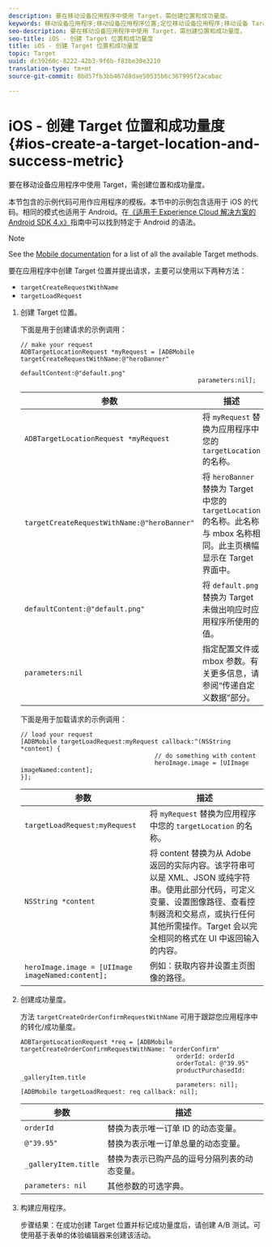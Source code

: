 ```yaml
---
description: 要在移动设备应用程序中使用 Target，需创建位置和成功量度。
keywords: 移动设备应用程序;移动设备应用程序位置;定位移动设备应用程序;移动设备 Target 位置;移动设备应用程序成功量度
seo-description: 要在移动设备应用程序中使用 Target，需创建位置和成功量度。
seo-title: iOS - 创建 Target 位置和成功量度
title: iOS - 创建 Target 位置和成功量度
topic: Target
uuid: dc39260c-8222-42b3-9f6b-f83be30e3210
translation-type: tm+mt
source-git-commit: 8bd57fb3bb467d8dae50535b6c367995f2acabac

---
```



# iOS - 创建 Target 位置和成功量度{#ios-create-a-target-location-and-success-metric}

要在移动设备应用程序中使用 Target，需创建位置和成功量度。

本节包含的示例代码可用作应用程序的模板。本节中的示例包含适用于 iOS 的代码。相同的模式也适用于 Android。在[《适用于 Experience Cloud 解决方案的 Android SDK 4.x》](https://marketing.adobe.com/resources/help/en_US/mobile/android/target_main.html)指南中可以找到特定于 Android 的语法。

>[!NOTE]
>
>See the [Mobile documentation](https://marketing.adobe.com/resources/help/en_US/mobile/ios/c_target_methods.html) for a list of all the available Target methods.

要在应用程序中创建 Target 位置并提出请求，主要可以使用以下两种方法：

* `targetCreateRequestWithName`
* `targetLoadRequest`

1. 创建 Target 位置。

   下面是用于创建请求的示例调用：

   ```
   // make your request 
   ADBTargetLocationRequest *myRequest = [ADBMobile targetCreateRequestWithName:@"heroBanner" 
                                                    defaultContent:@"default.png" 
                                                    parameters:nil];
   ```

   | 参数 | 描述 |
   |---|---|
   | `ADBTargetLocationRequest *myRequest` | 将 `myRequest` 替换为应用程序中您的 `targetLocation` 的名称。 |
   | `targetCreateRequestWithName:@"heroBanner"` | 将 `heroBanner` 替换为 Target 中您的 `targetLocation` 的名称。此名称与 mbox 名称相同。此主页横幅显示在 Target 界面中。 |
   | `defaultContent:@"default.png"` | 将 `default.png` 替换为 Target 未做出响应时应用程序所使用的值。 |
   | `parameters:nil` | 指定配置文件或 mbox 参数。有关更多信息，请参阅“传递自定义数据”部分。 |

   下面是用于加载请求的示例调用：

   ```
   // load your request 
   [ADBMobile targetLoadRequest:myRequest callback:^(NSString *content) { 
                                        // do something with content 
                                        heroImage.image = [UIImage imageNamed:content]; 
   }];
   ```

   | 参数 | 描述 |
   |---|---|
   | `targetLoadRequest:myRequest` | 将 `myRequest` 替换为应用程序中您的 `targetLocation` 的名称。 |
   | `NSString *content` | 将 content 替换为从 Adobe 返回的实际内容。该字符串可以是 XML、JSON 或纯字符串。使用此部分代码，可定义变量、设置图像路径、查看控制器流和交易点，或执行任何其他所需操作。Target 会以完全相同的格式在 UI 中返回输入的内容。 |
   | `heroImage.image = [UIImage imageNamed:content];` | 例如：获取内容并设置主页图像的路径。 |

1. 创建成功量度。

   方法 `targetCreateOrderConfirmRequestWithName` 可用于跟踪您应用程序中的转化/成功量度。

   ```
   ADBTargetLocationRequest *req = [ADBMobile targetCreateOrderConfirmRequestWithName: "orderConfirm" 
                                              orderId: orderId 
                                              orderTotal: @"39.95" 
                                              productPurchasedId: _galleryItem.title 
                                              parameters: nil]; 
   [ADBMobile targetLoadRequest: req callback: nil];
   ```

   | 参数 | 描述 |
   |---|---|
   | `orderId` | 替换为表示唯一订单 ID 的动态变量。 |
   | `@"39.95"` | 替换为表示唯一订单总量的动态变量。 |
   | `_galleryItem.title` | 替换为表示已购产品的逗号分隔列表的动态变量。 |
   | `parameters: nil` | 其他参数的可选字典。 |

1. 构建应用程序。

   步骤结果：在成功创建 Target 位置并标记成功量度后，请创建 A/B 测试。可使用基于表单的体验编辑器来创建该活动。
